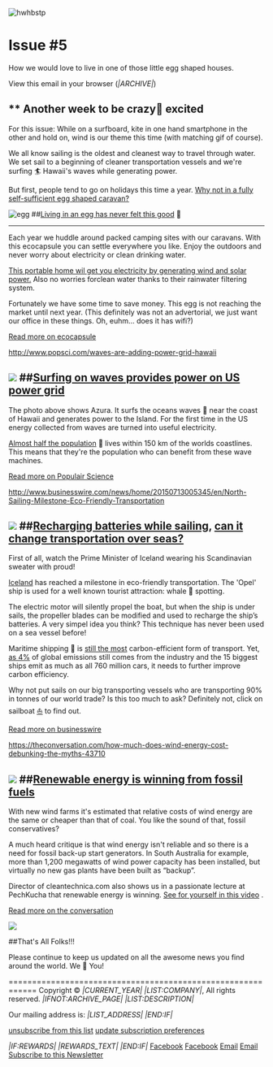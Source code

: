 ![hwhbstp](https://gallery.mailchimp.com/0399d69f48c8caf66eddae8db/images/d6661ec8-1c37-4cd3-9697-0d4b0e8ddc46.png)

# Issue #5

How we would love to live in one of those little egg shaped houses.

View this email in your browser (*|ARCHIVE|*)


** Another week to be crazy🙉 excited
------------------------------------------------------------
For this issue: While on a surfboard, kite in one hand smartphone in the other and hold on, wind is our theme this time (with matching gif of course).

We all know sailing is the oldest and cleanest way to travel through water. We set sail to a beginning of cleaner transportation vessels and we're surfing 🏄 Hawaii's waves while generating power.

But first, people tend to go on holidays this time a year. [Why not in a fully self-sufficient egg shaped caravan?](http://www.ecocapsule.sk/)

![egg](https://gallery.mailchimp.com/0399d69f48c8caf66eddae8db/images/0614955f-074d-4dd5-af8c-62ab3f42f576.jpg)
##[Living in an egg has never felt this good](http://www.ecocapsule.sk/ecocapsule)  🐣

------------------------------------------------------------
Each year we huddle around packed camping sites with our caravans. With this ecocapsule you can settle everywhere you like. Enjoy the outdoors and never worry about electricity or clean drinking water.

[This portable home wil get you electricity by generating wind and solar power.](http://www.ecocapsule.sk/wp-content/uploads/2014/10/schemy-energo1-1024x354.png) Also no worries forclean water thanks to their rainwater filtering system.

Fortunately we have some time to save money. This egg is not reaching the market until next year.
(This definitely was not an advertorial, we just want our office in these things. Oh, euhm... does it has wifi?)

[Read more on ecocapsule](http://www.ecocapsule.sk/)

http://www.popsci.com/waves-are-adding-power-grid-hawaii

![](https://gallery.mailchimp.com/0399d69f48c8caf66eddae8db/images/cb6275ed-3756-4991-a272-e0185e59d3ee.jpg)
##[Surfing on waves provides power on US power grid](http://www.popsci.com/waves-are-adding-power-grid-hawaii)
------------------------------------------------------------
The photo above shows Azura. It surfs the oceans waves 🌊 near the coast of Hawaii and generates power to the Island. For the first time in the US energy collected from waves are turned into useful electricity.

[Almost half the population](http://coastalchallenges.com/2010/01/31/un-atlas-60-of-us-live-in-the-coastal-areas/)  👫 lives within 150 km of the worlds coastlines. This means that they're the population who can benefit from these wave machines.

[Read more on Populair Science](http://www.popsci.com/waves-are-adding-power-grid-hawaii)

http://www.businesswire.com/news/home/20150713005345/en/North-Sailing-Milestone-Eco-Friendly-Transportation

![](https://gallery.mailchimp.com/0399d69f48c8caf66eddae8db/images/fc432275-8f06-40be-a5cf-3ad681a1cfc0.jpg)
##[Recharging batteries while sailing](http://www.businesswire.com/news/home/20150713005345/en/North-Sailing-Milestone-Eco-Friendly-Transportation), [can it change transportation over seas?](http://www.zdnet.com/article/sails-to-power-future-cargo-ships-global-trade/)
------------------------------------------------------------
First of all, watch the Prime Minister of Iceland wearing his Scandinavian sweater with proud!

[Iceland](https://www.google.nl/maps/place/IJsland/@60.5433547,-17.688498,4.73z/data=!4m2!3m1!1s0x48d22b52a3eb6043:0x6f8a0434e5c1459a) has reached a milestone in eco-friendly transportation. The 'Opel' ship is used for a well known tourist attraction: whale 🐳 spotting.

The electric motor will silently propel the boat, but when the ship is under sails, the propeller blades can be modified and used to recharge the ship’s batteries. A very simpel idea you think? This technique has never been used on a sea vessel before!

Maritime shipping 🚢 is [still the most](http://www.worldshipping.org/industry-issues/environment/air-emissions/carbon-emissions) carbon-efficient form of transport. Yet, [as 4%](http://www.theguardian.com/environment/2009/apr/09/shipping-pollution) of global emissions still comes from the industry and the 15 biggest ships emit as much as all 760 million cars, it needs to further improve carbon efficiency.

Why not put sails on our big transporting vessels who are transporting 90% in tonnes of our world trade? Is this too much to ask? Definitely not, click on sailboat [⛵](http://www.zdnet.com/article/sails-to-power-future-cargo-ships-global-trade/)  to find out.

[Read more on businesswire](http://www.businesswire.com/news/home/20150713005345/en/North-Sailing-Milestone-Eco-Friendly-Transportation)

https://theconversation.com/how-much-does-wind-energy-cost-debunking-the-myths-43710

![](https://gallery.mailchimp.com/0399d69f48c8caf66eddae8db/images/061fd335-3ed7-49e9-912b-ca54ed6f1fa9.jpg)
##[Renewable energy is winning from fossil fuels](https://theconversation.com/how-much-does-wind-energy-cost-debunking-the-myths-43710)
------------------------------------------------------------
With new wind farms it's estimated that relative costs of wind energy are the same or cheaper than that of coal. You like the sound of that, fossil conservatives?

A much heard critique is that wind energy isn't reliable and so there is a need for fossil back-up start generators. In South Australia for example, more than 1,200 megawatts of wind power capacity has been installed, but virtually no new gas plants have been built as “backup”.

Director of cleantechnica.com also shows us in a passionate lecture at PechKucha that renewable energy is winning. [See for yourself in this video](https://www.youtube.com/watch?v=TUr95Uj7-2E) .

[Read more on the conversation](https://theconversation.com/how-much-does-wind-energy-cost-debunking-the-myths-43710)

![](https://gallery.mailchimp.com/0399d69f48c8caf66eddae8db/images/1f02d3aa-0c7d-47dd-b836-a0634ed8c685.gif)

##That's All Folks!!!

Please continue to keep us updated on all the awesome news you find around the world. We 🌳 You!

============================================================
Copyright © *|CURRENT_YEAR|* *|LIST:COMPANY|*, All rights reserved.
*|IFNOT:ARCHIVE_PAGE|* *|LIST:DESCRIPTION|*

Our mailing address is:
*|LIST_ADDRESS|* *|END:IF|*

[unsubscribe from this list](*|UNSUB|*)
[update subscription preferences](*|UPDATE_PROFILE|*)

*|IF:REWARDS|* *|REWARDS_TEXT|* *|END:IF|*
[Facebook](https://www.facebook.com/HowWeHaveBeenSavingThePlanetThisWeek)
[Facebook](https://www.facebook.com/HowWeHaveBeenSavingThePlanetThisWeek)
[Email](mailto:helpdesk@newatoms.com)
[Email](mailto:helpdesk@newatoms.com)
[Subscribe to this Newsletter](http://bit.ly/hhwbstptw-signup)
